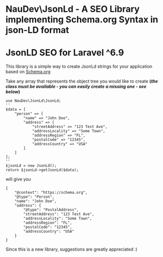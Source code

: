 # NauDev\JsonLd - A SEO Library implementing Schema.org Syntax in json-LD format

# JsonLD SEO for Laravel ^6.9

This library is a simple way to create JsonLd strings for your application
based on [Schema.org](https://schema.org)

Take any array that represents the object tree you would like to
create **(*the class must be available - you can easily create a missing one - see below*)**

	use NauDev\JsonLd\JsonLd;
    ''
	$data = [
		"person" => [
			"name" => "John Doe",
			"address" => [
				"streetAddress" => "123 Test Ave",
				"addressLocality" => "Some Town",
				"addressRegion" => "FL",
				"postalCode" => "12345",
				"addressCountry" => "USA"	
			]
		]
	];
	''
	$jsonLd = new JsonLd();
	return $jsonLd->getJsonLd($data);

will give you

	{
		"@context": "https://schema.org",
		"@type": "Person",
		"name": "John Doe",
		"address": {
			"@type": "PostalAddress",
			"streetAddress": "123 Test Ave",
			"addressLocality": "Some Town",
			"addressRegion": "FL",
			"postalCode": "12345",
			"addressCountry": "USA"
		}
	}

Since this is a new library, suggestions are greatly appreciated :)





